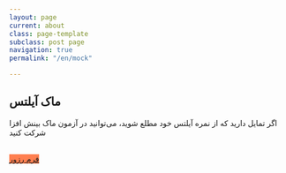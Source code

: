 ```yaml
---
layout: page
current: about
class: page-template
subclass: post page
navigation: true
permalink: "/en/mock"

---
```

<h2>ماک آیلتس</h2>

<p>اگر تمایل دارید که از نمره آیلتس خود مطلع شوید، می‌توانید در آزمون ماک بینش افزا شرکت کنید</p>


<br>
<a class="placement-test" style="background-color:coral;" href="https://goo.gl/forms/FuIoAdk3nsxZF5Z72">فرم رزور </a>